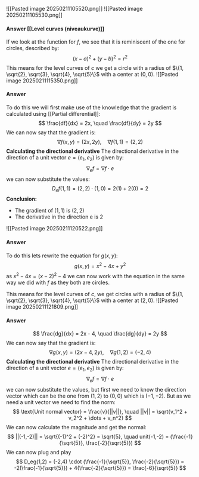![[Pasted image 20250211105520.png]]
![[Pasted image 20250211105530.png]]
#### Answer [[Level curves (niveaukurve)]]
If we look at the function for $f$, we see that it is reminiscent of the one for circles, described by:
$$
(x-a)^2+(y-b)^2 = r^2
$$
This means for the level curves of $c$ we get a circle with a radius of $\{1, \sqrt{2}, \sqrt{3}, \sqrt{4}, \sqrt{5}\}$ with a center at $(0,0)$.
![[Pasted image 20250211115350.png]]
#### Answer
To do this we will first make use of the knowledge that the gradient is calculated using [[Partial differential]]:
$$
\frac{df}{dx} = 2x, \quad \frac{df}{dy} = 2y
$$
We can now say that the gradient is:
$$
\nabla f(x,y) = (2x,2y), \quad \nabla f(1,1) = (2,2)
$$
**Calculating the directional derivative**
The directional derivative in the direction of a unit vector $e = (e_1, e_2)$ is given by:
$$
\nabla_ef = \nabla f \cdot e
$$
we can now substitute the values:
$$
D_ef(1,1) = (2,2) \cdot (1,0) = 2(1) + 2(0) = 2
$$
**Conclusion:**
* The gradient of $(1,1)$ is $(2,2)$
* The derivative in the direction e is 2

![[Pasted image 20250211120522.png]]
#### Answer
To do this lets rewrite the equation for $g(x,y)$:
$$
g(x,y) = x^2 -4x + y^2
$$
as $x^2-4x = (x-2)^2 - 4$ we can now work with the equation in the same way we did with $f$ as they both are circles.

This means for the level curves of $c$, we get circles with a radius of $\{1, \sqrt{2}, \sqrt{3}, \sqrt{4}, \sqrt{5}\}$ with a center at $(2,0)$.
![[Pasted image 20250211121809.png]]
#### Answer
$$
\frac{dg}{dx} = 2x - 4, \quad \frac{dg}{dy} = 2y
$$
We can now say that the gradient is:
$$
\nabla g(x,y) = (2x-4,2y), \quad \nabla g(1,2) = (-2,4)
$$
**Calculating the directional derivative**
The directional derivative in the direction of a unit vector $e = (e_1, e_2)$ is given by:
$$
\nabla_ef = \nabla f \cdot e
$$
we can now substitute the values, but first we need to know the direction vector which can be the one from $(1,2)$ to $(0,0)$ which is $(-1,-2)$. But as we need a unit vector we need to find the norm:
$$
\text{Unit normal vector} = \frac{v}{||v||}, \quad ||v|| = \sqrt{v_1^2 + v_2^2 + \dots + v_n^2}
$$
We can now calculate the magnitude and get the normal:
$$
||(-1,-2)|| = \sqrt{(-1)^2 + (-2)^2} = \sqrt{5}, \quad unit(-1,-2) = (\frac{-1}{\sqrt{5}}, \frac{-2}{\sqrt{5}})
$$
We can now plug and play
$$
D_eg(1,2) = (-2,4) \cdot (\frac{-1}{\sqrt{5}}, \frac{-2}{\sqrt{5}}) = -2(\frac{-1}{\sqrt{5}}) + 4(\frac{-2}{\sqrt{5}}) = \frac{-6}{\sqrt{5}}
$$
